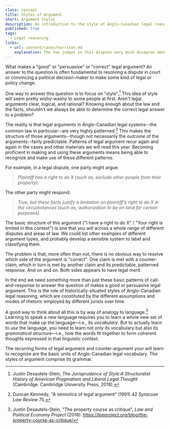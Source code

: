 ```yaml
---
class: concept
title: Styles of Argument
short: Argument Styles
description: An introduction to the style of Anglo-Canadian legal reasoning.
published: true
tags:
  - Legal reasoning
links:
  - url: content/cases/harrison.md
    explanation: The two judges in this dispute very much disagree about how it should be resolved. How would you describe the different styles of reasoning employed by the judges? What are the basic characteristics and underlying assumptions of these two different styles?
---
```


What makes a "good" or "persuasive" or "correct" legal argument? An answer to the question is often fundamental to resolving a dispute in court or convincing a political decision-maker to make some kind of legal or policy change. 

One way to answer this question is to focus on "style".[^stein2018a] This idea of style will seem pretty wishy-washy to some people at first. Aren't legal arguments clear, logical, and rational? Knowing enough about the law and the facts, shouldn't we always be able to determine the correct legal answer to a problem? 

The reality is that legal arguments in Anglo-Canadian legal systems--the common law in particular--are very highly patterned.[^kennedy1991] This makes the structure of those arguments--though not necessarily the *outcome* of the arguments--fairly predictable. Patterns of legal argument recur again and again in the cases and other materials we will read this year. Becoming proficient in making and using these arguments means being able to recognize and make use of these different patterns.

For example, in a legal dispute, one party might argue:

> *Plaintiff has a right to do X (such as, exclude other people from their property).*

The other party might respond:

> *True, but these facts justify a limitation on plaintiff's right to do X in the circumstances (such as, authorization to be on land for certain purposes).*

The basic structure of this argument ("I have a right to do X" / "Your right is limited in this context") is one that you will across a whole range of different disputes and areas of law. We could list other examples of different argument types, and probably develop a sensible system to label and classifying them. 

The problem is that, more often than not, there is no obvious way to resolve which side of the argument is "correct". One claim is met with a counter-claim, which in turn is met by another claim and its predictable, patterned response. And on and on. Both sides appears to have legal merit. 

In the end we need something more than just these basic patterns of call-and-response to answer the question of makes a good or persuasive legal argument. This is the role of historically-situated styles of Anglo-Canadian legal reasoning, which are constituted by the different assumptions and modes of rhetoric employed by different jurists over time. 

A good way to think about all this is by way of analogy to language.[^stein2018b] Learning to speak a new language requires you to learn a whole new set of words that make up the language—i.e., its *vocabulary*. But to actually learn to *use* the language, you need to learn not only its vocabulary but also its *grammatical structure*—i.e., how the words fit together to form coherent thoughts expressed in that linguistic context. 

The recurring forms of legal argument and counter-argument your will learn to recognize are the basic units of Anglo-Canadian legal vocabulary. The styles of argument comprise its grammar. 

[^kennedy1991]: Duncan Kennedy, "A semiotics of legal argument" (1991) 42 *Syracuse Law Review* 75.

[^stein2018a]: Justin Desautels-Stein, *The Jurisprudence of Style:A Structuralist History of American Pragmatism and Liberal Legal Thought* (Cambridge: Cambridge University Press, 2018). 

[^stein2018b]: Justin Desautels-Stein, "The property course as critique", *Law and Political Economy Project* (2018): https://lpeproject.org/blog/the-property-course-as-critique/